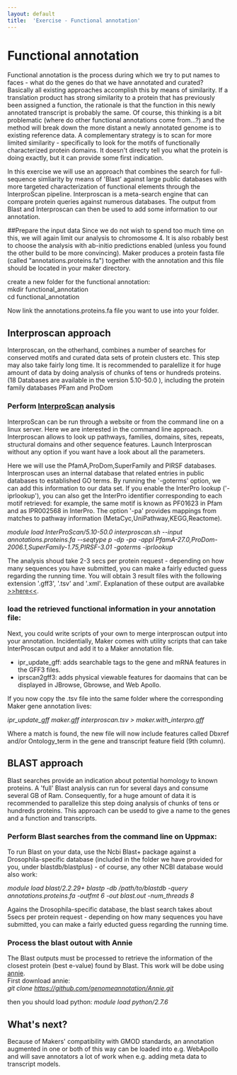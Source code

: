 ```yaml
---
layout: default
title:  'Exercise - Functional annotation'
---
```


# Functional annotation

Functional annotation is the process during which we try to put names to faces - what do the genes do that we have annotated and curated? Basically all existing approaches accomplish this by means of similarity. If a translation product has strong similarity to a protein that has previously been assigned a function, the rationale is that the function in this newly annotated transcript is probably the same. Of course, this thinking is a bit problematic (where do other functional annotations come from...?) and the method will break down the more distant a newly annotated genome is to existing reference data. A complementary strategy is to scan for more limited similarity - specifically to look for the motifs of functionally characterized protein domains. It doesn't directy tell you what the protein is doing exactly, but it can provide some first indication.

In this exercise we will use an approach that combines the search for full-sequence simliarity by means of 'Blast' against large public databases with more targeted characterization of functional elements through the InterproScan pipeline. Interproscan is a meta-search engine that can compare protein queries against numerous databases. The output from Blast and Interproscan can then be used to add some information to our annotation.

##Prepare the input data
Since we do not wish to spend too much time on this, we will again limit our analysis to chromosome 4. It is also robably best to choose the analysis with ab-initio predictions enabled (unless you found the other build to be more convincing). Maker produces a protein fasta file (called "annotations.proteins.fa") together with the annotation and this file should be located in your maker directory.

create a new folder for the functional annotation:  
mkdir functional\_annotation  
cd functional\_annotation

Now link the annotations.proteins.fa file you want to use into your folder.

## Interproscan approach
 Interproscan, on the otherhand, combines a number of searches for conserved motifs and curated data sets of protein clusters etc. This step may also take fairly long time. It is recommended to paralellize it for huge amount of data by doing analysis of chunks of tens or hundreds proteins.
(18 Databases are available in the version 5.10-50.0 ), including the protein family databases PFam and ProDom

### Perform [InterproScan](https://code.google.com/p/interproscan/wiki/DevDocIntroduction) analysis
InterproScan can be run through a website or from the command line on a linux server. Here we are interested in the command line approach.
Interproscan allows to look up pathways, families, domains, sites, repeats, structural domains and other sequence features. Launch Interproscan without any option if you want have a look about all the parameters.

Here we will use the PfamA,ProDom,SuperFamily and PIRSF databases.
Interproscan uses an internal database that related entries in public databases to established GO terms. By running the '-goterms' option, we can add this information to our data set. If you enable the InterPro lookup ('-iprlookup'), you can also get the InterPro identifier corresponding to each motif retrieved: for example, the same motif is known as PF01623 in Pfam and as IPR002568 in InterPro. The option '-pa' provides mappings from matches to pathway information (MetaCyc,UniPathway,KEGG,Reactome).

*module load InterProScan/5.10-50.0*
*interproscan.sh --input annotations.proteins.fa --seqtype p -dp -pa -appl PfamA-27.0,ProDom-2006.1,SuperFamily-1.75,PIRSF-3.01 -goterms -iprlookup*

The analysis shoud take 2-3 secs per protein request - depending on how many sequences you have submitted, you can make a fairly educted guess regarding the running time.
You will obtain 3 result files with the following extension '.gff3', '.tsv' and '.xml'. Explanation of these output are availabke [>>here<<](https://code.google.com/p/interproscan/wiki/OutputFormats).


### load the retrieved functional information in your annotation file:
Next, you could write scripts of your own to merge interproscan output into your annotation. Incidentially, Maker comes with utility scripts that can take InterProscan output and add it to a Maker annotation file.  
 - ipr_update_gff: adds searchable tags to the gene and mRNA features in the GFF3 files.  
 - iprscan2gff3: adds physical viewable features for daomains that can be displayed in JBrowse, Gbrowse, and Web Apollo.

If you now copy the .tsv file into the same folder where the corresponding Maker gene annotation lives:

*ipr\_update\_gff maker.gff interproscan.tsv &gt; maker.with\_interpro.gff*

Where a match is found, the new file will now include features called Dbxref and/or Ontology_term in the gene and transcript feature field (9th column).


## BLAST approach
Blast searches provide an indication about potential homology to known proteins.
A 'full' Blast analysis can run for several days and consume several GB of Ram. Consequently, for a huge amount of data it is recommended to parallelize this step doing analysis of chunks of tens or hundreds proteins. This approach can be usedd to give a name to the genes and a function and transcripts.

### Perform Blast searches from the command line on Uppmax:

To run Blast on your data, use the Ncbi Blast+ package against a Drosophila-specific database (included in the folder we have provided for you, under blastdb/blastplus) - of course, any other NCBI database would also work:

*module load blast/2.2.29+*
*blastp -db /path/to/blastdb -query annotations.proteins.fa -outfmt 6 -out blast.out -num_threads 8*

Agains the Drosophila-specific database, the blast search takes about 5secs per protein request - depending on how many sequences you have submitted, you can make a fairly educted guess regarding the running time.

### Process the blast outout with Annie
The Blast outputs must be processed to retrieve the information of the closest protein (best e-value) found by Blast. This work will be dobe using [annie](http://genomeannotation.github.io/Annie/).  
First download annie:  
*git clone https://github.com/genomeannotation/Annie.git*

then you should load python:
*module load python/2.7.6*



## What's next?

Because of Makers' compatibility with GMOD standards, an annotation augmented in one or both of this way can be loaded into e.g. WebApollo and will save annotators a lot of work when e.g. adding meta data to transcript models.

